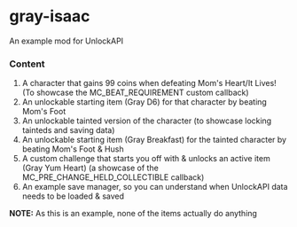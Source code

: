 # gray-isaac
An example mod for UnlockAPI

### Content
1) A character that gains 99 coins when defeating Mom's Heart/It Lives! (To showcase the MC_BEAT_REQUIREMENT custom callback)
2) An unlockable starting item (Gray D6) for that character by beating Mom's Foot
3) An unlockable tainted version of the character (to showcase locking tainteds and saving data)
4) An unlockable starting item (Gray Breakfast) for the tainted character by beating Mom's Foot & Hush
5) A custom challenge that starts you off with & unlocks an active item (Gray Yum Heart) (a showcase of the MC_PRE_CHANGE_HELD_COLLECTIBLE callback)
6) An example save manager, so you can understand when UnlockAPI data needs to be loaded & saved

**NOTE:** As this is an example, none of the items actually do anything
